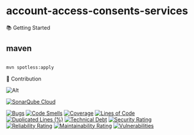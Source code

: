 # account-access-consents-services

📚 Getting Started

## maven

```bash

mvn spotless:apply
```

🤝 Contribution

![Alt](https://repobeats.axiom.co/api/embed/6c70cd7eb66e6457dd1727fbbfa6ce27a244338f.svg "Repobeats analytics image")

[![SonarQube Cloud](https://sonarcloud.io/images/project_badges/sonarcloud-light.svg)](https://sonarcloud.io/summary/new_code?id=rock-hu_account-access-consents-services)

[![Bugs](https://sonarcloud.io/api/project_badges/measure?project=rock-hu_account-access-consents-services&metric=bugs)](https://sonarcloud.io/summary/new_code?id=rock-hu_account-access-consents-services)
[![Code Smells](https://sonarcloud.io/api/project_badges/measure?project=rock-hu_account-access-consents-services&metric=code_smells)](https://sonarcloud.io/summary/new_code?id=rock-hu_account-access-consents-services)
[![Coverage](https://sonarcloud.io/api/project_badges/measure?project=rock-hu_account-access-consents-services&metric=coverage)](https://sonarcloud.io/summary/new_code?id=rock-hu_account-access-consents-services)
[![Lines of Code](https://sonarcloud.io/api/project_badges/measure?project=rock-hu_account-access-consents-services&metric=ncloc)](https://sonarcloud.io/summary/new_code?id=rock-hu_account-access-consents-services)
[![Duplicated Lines (%)](https://sonarcloud.io/api/project_badges/measure?project=rock-hu_account-access-consents-services&metric=duplicated_lines_density)](https://sonarcloud.io/summary/new_code?id=rock-hu_account-access-consents-services)
[![Technical Debt](https://sonarcloud.io/api/project_badges/measure?project=rock-hu_account-access-consents-services&metric=sqale_index)](https://sonarcloud.io/summary/new_code?id=rock-hu_account-access-consents-services)
[![Security Rating](https://sonarcloud.io/api/project_badges/measure?project=rock-hu_account-access-consents-services&metric=security_rating)](https://sonarcloud.io/summary/new_code?id=rock-hu_account-access-consents-services)
[![Reliability Rating](https://sonarcloud.io/api/project_badges/measure?project=rock-hu_account-access-consents-services&metric=reliability_rating)](https://sonarcloud.io/summary/new_code?id=rock-hu_account-access-consents-services)
[![Maintainability Rating](https://sonarcloud.io/api/project_badges/measure?project=rock-hu_account-access-consents-services&metric=sqale_rating)](https://sonarcloud.io/summary/new_code?id=rock-hu_account-access-consents-services)
[![Vulnerabilities](https://sonarcloud.io/api/project_badges/measure?project=rock-hu_account-access-consents-services&metric=vulnerabilities)](https://sonarcloud.io/summary/new_code?id=rock-hu_account-access-consents-services)
